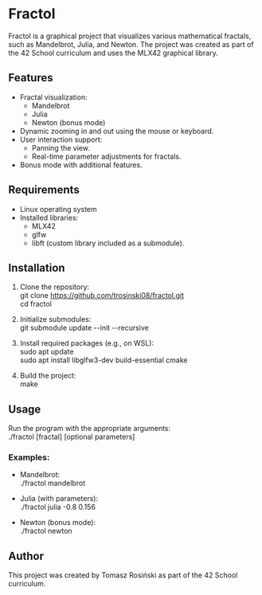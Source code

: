 # Fractol

Fractol is a graphical project that visualizes various mathematical fractals, such as Mandelbrot, Julia, and Newton. The project was created as part of the 42 School curriculum and uses the MLX42 graphical library.

## Features

- Fractal visualization:
  - Mandelbrot
  - Julia
  - Newton (bonus mode)
- Dynamic zooming in and out using the mouse or keyboard.
- User interaction support:
  - Panning the view.
  - Real-time parameter adjustments for fractals.
- Bonus mode with additional features.

## Requirements

- Linux operating system
- Installed libraries:
  - MLX42
  - glfw
  - libft (custom library included as a submodule).

## Installation

1. Clone the repository:  
   git clone https://github.com/trosinski08/fractol.git  
   cd fractol  

2. Initialize submodules:  
   git submodule update --init --recursive  

3. Install required packages (e.g., on WSL):  
   sudo apt update  
   sudo apt install libglfw3-dev build-essential cmake  

4. Build the project:  
   make 

## Usage

Run the program with the appropriate arguments:  
./fractol [fractal] [optional parameters]  

### Examples:
- Mandelbrot:  
  ./fractol mandelbrot  

- Julia (with parameters):  
  ./fractol julia -0.8 0.156  

- Newton (bonus mode):  
  ./fractol newton  

## Author

This project was created by Tomasz Rosiński as part of the 42 School curriculum.